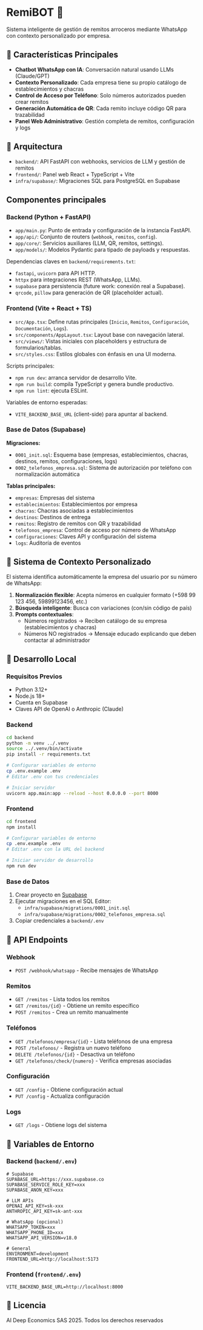 # RemiBOT 🤖

Sistema inteligente de gestión de remitos arroceros mediante WhatsApp con contexto personalizado por empresa.

## 🎯 Características Principales

- **Chatbot WhatsApp con IA**: Conversación natural usando LLMs (Claude/GPT)
- **Contexto Personalizado**: Cada empresa tiene su propio catálogo de establecimientos y chacras
- **Control de Acceso por Teléfono**: Solo números autorizados pueden crear remitos
- **Generación Automática de QR**: Cada remito incluye código QR para trazabilidad
- **Panel Web Administrativo**: Gestión completa de remitos, configuración y logs

## 📁 Arquitectura

- `backend/`: API FastAPI con webhooks, servicios de LLM y gestión de remitos
- `frontend/`: Panel web React + TypeScript + Vite
- `infra/supabase/`: Migraciones SQL para PostgreSQL en Supabase

## Componentes principales

### Backend (Python + FastAPI)

- `app/main.py`: Punto de entrada y configuración de la instancia FastAPI.
- `app/api/`: Conjunto de routers (`webhook`, `remitos`, `config`).
- `app/core/`: Servicios auxiliares (LLM, QR, remitos, settings).
- `app/models/`: Modelos Pydantic para tipado de payloads y respuestas.

Dependencias claves en `backend/requirements.txt`:

- `fastapi`, `uvicorn` para API HTTP.
- `httpx` para integraciones REST (WhatsApp, LLMs).
- `supabase` para persistencia (future work: conexión real a Supabase).
- `qrcode`, `pillow` para generación de QR (placeholder actual).

### Frontend (Vite + React + TS)

- `src/App.tsx`: Define rutas principales (`Inicio`, `Remitos`, `Configuración`, `Documentación`, `Logs`).
- `src/components/AppLayout.tsx`: Layout base con navegación lateral.
- `src/views/`: Vistas iniciales con placeholders y estructura de formularios/tablas.
- `src/styles.css`: Estilos globales con énfasis en una UI moderna.

Scripts principales:

- `npm run dev`: arranca servidor de desarrollo Vite.
- `npm run build`: compila TypeScript y genera bundle productivo.
- `npm run lint`: ejecuta ESLint.

Variables de entorno esperadas:

- `VITE_BACKEND_BASE_URL` (client-side) para apuntar al backend.

### Base de Datos (Supabase)

**Migraciones:**
- `0001_init.sql`: Esquema base (empresas, establecimientos, chacras, destinos, remitos, configuraciones, logs)
- `0002_telefonos_empresa.sql`: Sistema de autorización por teléfono con normalización automática

**Tablas principales:**
- `empresas`: Empresas del sistema
- `establecimientos`: Establecimientos por empresa
- `chacras`: Chacras asociadas a establecimientos
- `destinos`: Destinos de entrega
- `remitos`: Registro de remitos con QR y trazabilidad
- `telefonos_empresa`: Control de acceso por número de WhatsApp
- `configuraciones`: Claves API y configuración del sistema
- `logs`: Auditoría de eventos

## 🔐 Sistema de Contexto Personalizado

El sistema identifica automáticamente la empresa del usuario por su número de WhatsApp:

1. **Normalización flexible**: Acepta números en cualquier formato (+598 99 123 456, 59899123456, etc.)
2. **Búsqueda inteligente**: Busca con variaciones (con/sin código de país)
3. **Prompts contextuales**:
   - Números registrados → Reciben catálogo de su empresa (establecimientos y chacras)
   - Números NO registrados → Mensaje educado explicando que deben contactar al administrador

## 🚀 Desarrollo Local

### Requisitos Previos

- Python 3.12+
- Node.js 18+
- Cuenta en Supabase
- Claves API de OpenAI o Anthropic (Claude)

### Backend

```bash
cd backend
python -m venv ../.venv
source ../.venv/bin/activate
pip install -r requirements.txt

# Configurar variables de entorno
cp .env.example .env
# Editar .env con tus credenciales

# Iniciar servidor
uvicorn app.main:app --reload --host 0.0.0.0 --port 8000
```

### Frontend

```bash
cd frontend
npm install

# Configurar variables de entorno
cp .env.example .env
# Editar .env con la URL del backend

# Iniciar servidor de desarrollo
npm run dev
```

### Base de Datos

1. Crear proyecto en [Supabase](https://supabase.com)
2. Ejecutar migraciones en el SQL Editor:
   - `infra/supabase/migrations/0001_init.sql`
   - `infra/supabase/migrations/0002_telefonos_empresa.sql`
3. Copiar credenciales a `backend/.env`

## 📡 API Endpoints

### Webhook
- `POST /webhook/whatsapp` - Recibe mensajes de WhatsApp

### Remitos
- `GET /remitos` - Lista todos los remitos
- `GET /remitos/{id}` - Obtiene un remito específico
- `POST /remitos` - Crea un remito manualmente

### Teléfonos
- `GET /telefonos/empresa/{id}` - Lista teléfonos de una empresa
- `POST /telefonos/` - Registra un nuevo teléfono
- `DELETE /telefonos/{id}` - Desactiva un teléfono
- `GET /telefonos/check/{numero}` - Verifica empresas asociadas

### Configuración
- `GET /config` - Obtiene configuración actual
- `PUT /config` - Actualiza configuración

### Logs
- `GET /logs` - Obtiene logs del sistema

## 🔧 Variables de Entorno

### Backend (`backend/.env`)

```env
# Supabase
SUPABASE_URL=https://xxx.supabase.co
SUPABASE_SERVICE_ROLE_KEY=xxx
SUPABASE_ANON_KEY=xxx

# LLM APIs
OPENAI_API_KEY=sk-xxx
ANTHROPIC_API_KEY=sk-ant-xxx

# WhatsApp (opcional)
WHATSAPP_TOKEN=xxx
WHATSAPP_PHONE_ID=xxx
WHATSAPP_API_VERSION=v18.0

# General
ENVIRONMENT=development
FRONTEND_URL=http://localhost:5173
```

### Frontend (`frontend/.env`)

```env
VITE_BACKEND_BASE_URL=http://localhost:8000
```

## 📝 Licencia

AI Deep Economics SAS 2025. Todos los derechos reservados
